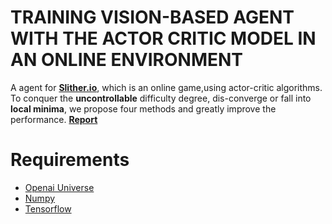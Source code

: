 # TRAINING VISION-BASED AGENT WITH THE ACTOR CRITIC MODEL IN AN ONLINE ENVIRONMENT
A agent for [**Slither.io**](http://slither.io/), 
which is an online game,using actor-critic algorithms.
To conquer the **uncontrollable** difficulty degree, 
dis-converge or fall into **local minima**, we propose four methods and greatly improve the performance. 
[**Report**](TRAINING-VISION-BASED-AGENT-WITH-THE-ACTOR-CRITIC-MODEL-IN-AN-ONLINE-ENVIRONMENT.pdf)
# Requirements
* [Openai Universe](https://github.com/openai/universe)
* [Numpy](http://www.numpy.org/)
* [Tensorflow](https://www.tensorflow.org/)